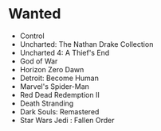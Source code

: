 # Wanted

- Control
- Uncharted: The Nathan Drake Collection
- Uncharted 4: A Thief's End
- God of War
- Horizon Zero Dawn
- Detroit: Become Human
- Marvel's Spider-Man
- Red Dead Redemption II
- Death Stranding
- Dark Souls: Remastered
- Star Wars Jedi : Fallen Order